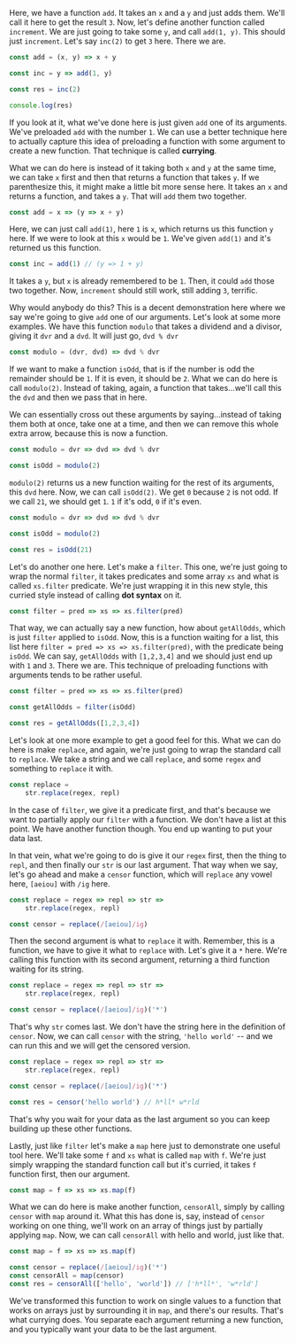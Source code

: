 Here, we have a function `add`. It takes an `x` and a `y` and just adds them. We'll call it here to get the result `3`. Now, let's define another function called `increment`. We are just going to take some `y`, and call `add(1, y)`. This should just `increment`. Let's say `inc(2)` to get `3` here. There we are.

```javascript
const add = (x, y) => x + y

const inc = y => add(1, y)

const res = inc(2)

console.log(res)
```

If you look at it, what we've done here is just given `add` one of its arguments. We've preloaded `add` with the number `1`. We can use a better technique here to actually capture this idea of preloading a function with some argument to create a new function. That technique is called **currying**.

What we can do here is instead of it taking both `x` and `y` at the same time, we can take `x` first and then that returns a function that takes `y`. If we parenthesize this, it might make a little bit more sense here. It takes an `x` and returns a function, and takes a `y`. That will `add` them two together.

```javascript
const add = x => (y => x + y)
```

Here, we can just call `add(1)`, here `1` is `x`, which returns us this function `y` here. If we were to look at this `x` would be `1`. We've given `add(1)` and it's returned us this function.

```javascript
const inc = add(1) // (y => 1 + y)
```

It takes a `y`, but `x` is already remembered to be `1`. Then, it could `add` those two together. Now, `increment` should still work, still adding `3`, terrific.

Why would anybody do this? This is a decent demonstration here where we say we're going to give `add` one of our arguments. Let's look at some more examples. We have this function `modulo` that takes a dividend and a divisor, giving it `dvr` and a `dvd`. It will just go, `dvd % dvr`

```javascript
const modulo = (dvr, dvd) => dvd % dvr
```

If we want to make a function `isOdd`, that is if the number is odd the remainder should be `1`. If it is even, it should be `2`. What we can do here is call `modulo(2)`. Instead of taking, again, a function that takes...we'll call this the `dvd` and then we pass that in here.

We can essentially cross out these arguments by saying...instead of taking them both at once, take one at a time, and then we can remove this whole extra arrow, because this is now a function.

```javascript
const modulo = dvr => dvd => dvd % dvr

const isOdd = modulo(2)
```

`modulo(2)` returns us a new function waiting for the rest of its arguments, this `dvd` here. Now, we can call `isOdd(2)`. We get `0` because `2` is not odd. If we call `21`, we should get `1`. `1` if it's odd, `0` if it's even.

```javascript
const modulo = dvr => dvd => dvd % dvr

const isOdd = modulo(2)

const res = isOdd(21)
```


Let's do another one here. Let's make a `filter`. This one, we're just going to wrap the normal `filter`, it takes predicates and some array `xs` and what is called `xs.filter` predicate. We're just wrapping it in this new style, this curried style instead of calling **dot syntax** on it.

```javascript
const filter = pred => xs => xs.filter(pred)
```

That way, we can actually say a new function, how about `getAllOdds`, which is just `filter` applied to `isOdd`. Now, this is a function waiting for a list, this list here `filter = pred => xs => xs.filter(pred)`, with the predicate being `isOdd`. We can say, `getAllOdds` with `[1,2,3,4]` and we should just end up with `1` and `3`. There we are. This technique of preloading functions with arguments tends to be rather useful.

```javascript
const filter = pred => xs => xs.filter(pred)

const getAllOdds = filter(isOdd)

const res = getAllOdds([1,2,3,4])
```

Let's look at one more example to get a good feel for this. What we can do here is make `replace`, and again, we're just going to wrap the standard call to `replace`. We take a string and we call `replace`, and some `regex` and something to `replace` it with.

```javascript
const replace = 
    str.replace(regex, repl)
```

In the case of `filter`, we give it a predicate first, and that's because we want to partially apply our `filter` with a function. We don't have a list at this point. We have another function though. You end up wanting to put your data last.

In that vein, what we're going to do is give it our `regex` first, then the thing to `repl`, and then finally our `str` is our last argument. That way when we say, let's go ahead and make a `censor` function, which will `replace` any vowel here, `[aeiou]` with `/ig` here.

```javascript
const replace = regex => repl => str =>  
    str.replace(regex, repl)

const censor = replace(/[aeiou]/ig)
```

Then the second argument is what to `replace` it with. Remember, this is a function, we have to give it what to `replace` with. Let's give it a `*` here. We're calling this function with its second argument, returning a third function waiting for its string.

```javascript
const replace = regex => repl => str =>  
    str.replace(regex, repl)

const censor = replace(/[aeiou]/ig)('*')
```

That's why `str` comes last. We don't have the string here in the definition of `censor`. Now, we can call `censor` with the string, `'hello world'`  -- and we can run this and we will get the censored version.

```javascript
const replace = regex => repl => str =>  
    str.replace(regex, repl)

const censor = replace(/[aeiou]/ig)('*')

const res = censor('hello world') // h*ll* w*rld
```

That's why you wait for your data as the last argument so you can keep building up these other functions.

Lastly, just like `filter` let's make a `map` here just to demonstrate one useful tool here. We'll take some `f` and `xs` what is called `map` with `f`. We're just simply wrapping the standard function call but it's curried, it takes `f` function first, then our argument.

```javascript
const map = f => xs => xs.map(f)
```

What we can do here is make another function, `censorAll`, simply by calling `censor` with `map` around it. What this has done is, say, instead of `censor` working on one thing, we'll work on an array of things just by partially applying `map`. Now, we can call `censorAll` with hello and world, just like that.

```javascript
const map = f => xs => xs.map(f)

const censor = replace(/[aeiou]/ig)('*')
const censorAll = map(censor)
const res = censorAll(['hello', 'world']) // ['h*ll*', 'w*rld']
```

We've transformed this function to work on single values to a function that works on arrays just by surrounding it in `map`, and there's our results. That's what currying does. You separate each argument returning a new function, and you typically want your data to be the last argument.